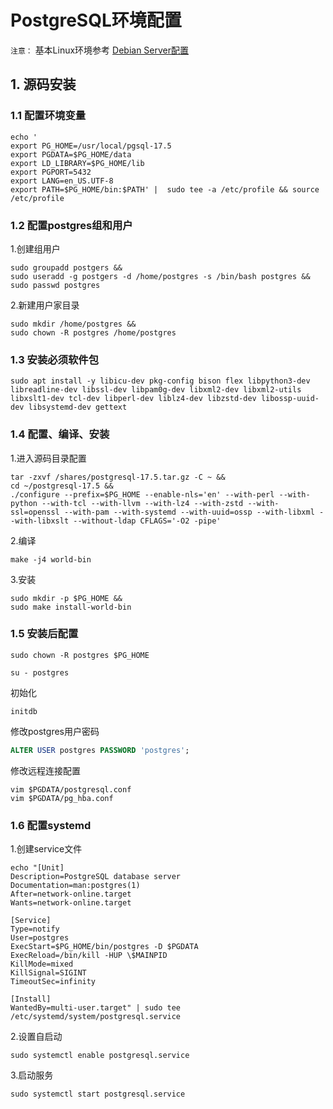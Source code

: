 # PostgreSQL环境配置

`注意：` 基本Linux环境参考 [Debian Server配置](./Debian%20Server配置.md)

## 1. 源码安装

### 1.1 配置环境变量

```shell
echo '
export PG_HOME=/usr/local/pgsql-17.5
export PGDATA=$PG_HOME/data
export LD_LIBRARY=$PG_HOME/lib
export PGPORT=5432
export LANG=en_US.UTF-8
export PATH=$PG_HOME/bin:$PATH' |  sudo tee -a /etc/profile && source /etc/profile
```

### 1.2 配置postgres组和用户

1.创建组用户

```shell
sudo groupadd postgers && 
sudo useradd -g postgers -d /home/postgres -s /bin/bash postgres && 
sudo passwd postgres
```

2.新建用户家目录

```shell
sudo mkdir /home/postgres && 
sudo chown -R postgres /home/postgres
```

### 1.3 安装必须软件包

```shell
sudo apt install -y libicu-dev pkg-config bison flex libpython3-dev libreadline-dev libssl-dev libpam0g-dev libxml2-dev libxml2-utils libxslt1-dev tcl-dev libperl-dev liblz4-dev libzstd-dev libossp-uuid-dev libsystemd-dev gettext
```

### 1.4 配置、编译、安装

1.进入源码目录配置

```shell
tar -zxvf /shares/postgresql-17.5.tar.gz -C ~ && 
cd ~/postgresql-17.5 && 
./configure --prefix=$PG_HOME --enable-nls='en' --with-perl --with-python --with-tcl --with-llvm --with-lz4 --with-zstd --with-ssl=openssl --with-pam --with-systemd --with-uuid=ossp --with-libxml --with-libxslt --without-ldap CFLAGS='-O2 -pipe'
```

2.编译

```shell
make -j4 world-bin
```

3.安装

```shell
sudo mkdir -p $PG_HOME && 
sudo make install-world-bin
```

### 1.5 安装后配置

```shell
sudo chown -R postgres $PG_HOME
```

```shell
su - postgres
```

初始化

```shell
initdb
```

修改postgres用户密码

```sql
ALTER USER postgres PASSWORD 'postgres';
```

修改远程连接配置

```shell
vim $PGDATA/postgresql.conf
vim $PGDATA/pg_hba.conf
```

### 1.6 配置systemd

1.创建service文件

```shell
echo "[Unit]
Description=PostgreSQL database server
Documentation=man:postgres(1)
After=network-online.target
Wants=network-online.target

[Service]
Type=notify
User=postgres
ExecStart=$PG_HOME/bin/postgres -D $PGDATA
ExecReload=/bin/kill -HUP \$MAINPID
KillMode=mixed
KillSignal=SIGINT
TimeoutSec=infinity

[Install]
WantedBy=multi-user.target" | sudo tee /etc/systemd/system/postgresql.service
```

2.设置自启动

```shell
sudo systemctl enable postgresql.service
```

3.启动服务

```shell
sudo systemctl start postgresql.service
```
